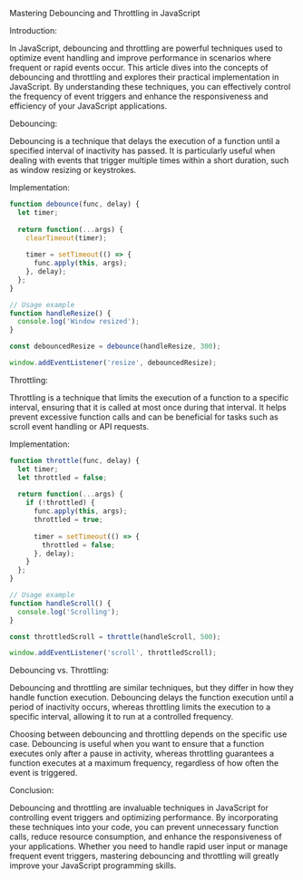 Mastering Debouncing and Throttling in JavaScript

Introduction:

In JavaScript, debouncing and throttling are powerful techniques used to optimize event handling and improve performance in scenarios where frequent or rapid events occur. This article dives into the concepts of debouncing and throttling and explores their practical implementation in JavaScript. By understanding these techniques, you can effectively control the frequency of event triggers and enhance the responsiveness and efficiency of your JavaScript applications.

Debouncing:

Debouncing is a technique that delays the execution of a function until a specified interval of inactivity has passed. It is particularly useful when dealing with events that trigger multiple times within a short duration, such as window resizing or keystrokes.

Implementation:

```js
function debounce(func, delay) {
  let timer;
  
  return function(...args) {
    clearTimeout(timer);
    
    timer = setTimeout(() => {
      func.apply(this, args);
    }, delay);
  };
}

// Usage example
function handleResize() {
  console.log('Window resized');
}

const debouncedResize = debounce(handleResize, 300);

window.addEventListener('resize', debouncedResize);
```

Throttling:

Throttling is a technique that limits the execution of a function to a specific interval, ensuring that it is called at most once during that interval. It helps prevent excessive function calls and can be beneficial for tasks such as scroll event handling or API requests.

Implementation:

```js
function throttle(func, delay) {
  let timer;
  let throttled = false;
  
  return function(...args) {
    if (!throttled) {
      func.apply(this, args);
      throttled = true;
      
      timer = setTimeout(() => {
        throttled = false;
      }, delay);
    }
  };
}

// Usage example
function handleScroll() {
  console.log('Scrolling');
}

const throttledScroll = throttle(handleScroll, 500);

window.addEventListener('scroll', throttledScroll);
```

Debouncing vs. Throttling:

Debouncing and throttling are similar techniques, but they differ in how they handle function execution. Debouncing delays the function execution until a period of inactivity occurs, whereas throttling limits the execution to a specific interval, allowing it to run at a controlled frequency.

Choosing between debouncing and throttling depends on the specific use case. Debouncing is useful when you want to ensure that a function executes only after a pause in activity, whereas throttling guarantees a function executes at a maximum frequency, regardless of how often the event is triggered.

Conclusion:

Debouncing and throttling are invaluable techniques in JavaScript for controlling event triggers and optimizing performance. By incorporating these techniques into your code, you can prevent unnecessary function calls, reduce resource consumption, and enhance the responsiveness of your applications. Whether you need to handle rapid user input or manage frequent event triggers, mastering debouncing and throttling will greatly improve your JavaScript programming skills.
